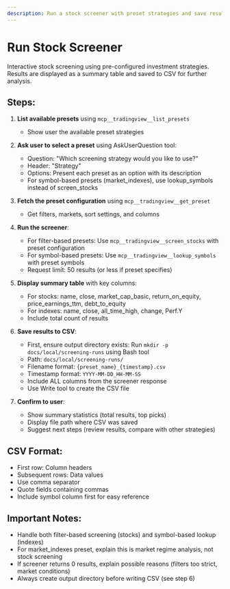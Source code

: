 ```yaml
---
description: Run a stock screener with preset strategies and save results to CSV
---
```


# Run Stock Screener

Interactive stock screening using pre-configured investment strategies. Results are displayed as a summary table and saved to CSV for further analysis.

## Steps:

1. **List available presets** using `mcp__tradingview__list_presets`
   - Show user the available preset strategies

2. **Ask user to select a preset** using AskUserQuestion tool:
   - Question: "Which screening strategy would you like to use?"
   - Header: "Strategy"
   - Options: Present each preset as an option with its description
   - For symbol-based presets (market_indexes), use lookup_symbols instead of screen_stocks

3. **Fetch the preset configuration** using `mcp__tradingview__get_preset`
   - Get filters, markets, sort settings, and columns

4. **Run the screener**:
   - For filter-based presets: Use `mcp__tradingview__screen_stocks` with preset configuration
   - For symbol-based presets: Use `mcp__tradingview__lookup_symbols` with preset symbols
   - Request limit: 50 results (or less if preset specifies)

5. **Display summary table** with key columns:
   - For stocks: name, close, market_cap_basic, return_on_equity, price_earnings_ttm, debt_to_equity
   - For indexes: name, close, all_time_high, change, Perf.Y
   - Include total count of results

6. **Save results to CSV**:
   - First, ensure output directory exists: Run `mkdir -p docs/local/screening-runs` using Bash tool
   - Path: `docs/local/screening-runs/`
   - Filename format: `{preset_name}_{timestamp}.csv`
   - Timestamp format: `YYYY-MM-DD_HH-MM-SS`
   - Include ALL columns from the screener response
   - Use Write tool to create the CSV file

7. **Confirm to user**:
   - Show summary statistics (total results, top picks)
   - Display file path where CSV was saved
   - Suggest next steps (review results, compare with other strategies)

## CSV Format:
- First row: Column headers
- Subsequent rows: Data values
- Use comma separator
- Quote fields containing commas
- Include symbol column first for easy reference

## Important Notes:
- Handle both filter-based screening (stocks) and symbol-based lookup (indexes)
- For market_indexes preset, explain this is market regime analysis, not stock screening
- If screener returns 0 results, explain possible reasons (filters too strict, market conditions)
- Always create output directory before writing CSV (see step 6)
